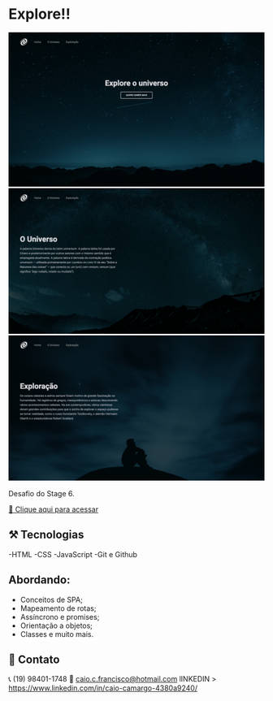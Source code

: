# Explore!!

![preview](/githubimg/01.png)
![preview](/githubimg/02.png)
![preview](/githubimg/03.png)

Desafio do Stage 6.

[🔗 Clique aqui para acessar](https://spauniversecaio.netlify.app/)

## ⚒️ Tecnologias

-HTML
-CSS
-JavaScript
-Git e Github

## Abordando:

- Conceitos de SPA; 
- Mapeamento de rotas; 
- Assíncrono e promises;
- Orientação a objetos;
- Classes e muito mais.

## 📧 Contato

📞 (19) 98401-1748
📧 caio.c.francisco@hotmail.com
lINKEDIN > https://www.linkedin.com/in/caio-camargo-4380a9240/
